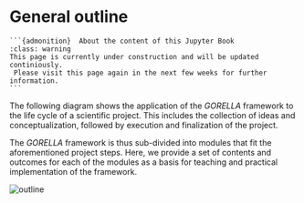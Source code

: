 # General outline

````{margin}
```{admonition}  About the content of this Jupyter Book
:class: warning
This page is currently under construction and will be updated continiously.
 Please visit this page again in the next few weeks for further information.
```
````

The following diagram shows the application of the _GORELLA_ framework to the
life cycle of a scientific project. This includes the collection of ideas and
conceptualization, followed by execution and finalization of the project.

The _GORELLA_ framework is thus sub-divided into modules that fit the
aforementioned project steps. Here, we provide a set of contents and outcomes
for each of the modules as a basis for teaching and practical implementation
of the framework.

![outline](static/gorella_outline.png)
